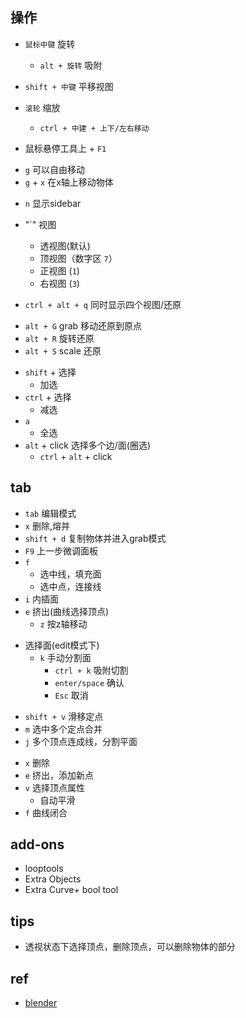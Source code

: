 
## 操作

+ `鼠标中键` 旋转
    + `alt + 旋转` 吸附

+ `shift + 中键` 平移视图

+ `滚轮`  缩放
    + `ctrl + 中建 + 上下/左右移动`

<!-- help -->
+ 鼠标悬停工具上 + `F1`

<!-- grab -->
<!-- 选中物体 -->
+ `g` 可以自由移动
+ `g` + `x` 在x轴上移动物体


<!-- layout -->
+ `n` 显示sidebar

+ "`" 视图
    + 透视图(默认)
    + 顶视图（数字区 `7`）
    + 正视图 (`1`)
    + 右视图 (`3`)

+ `ctrl + alt + q` 同时显示四个视图/还原

<!-- 还原 -->
+ `alt + G` grab 移动还原到原点
+ `alt + R` 旋转还原
+ `alt + S` scale 还原

<!-- 选择 -->
+ `shift` + 选择
    + 加选
+ `ctrl` + 选择
    + 减选
+ `a`
    + 全选
+ `alt` + click 选择多个边/面(圈选)
    + `ctrl` + `alt` + click



## tab



<!-- edit -->
<!-- 选择物体 -->
+ `tab` 编辑模式
+ `x` 删除,熔并
+ `shift + d` 复制物体并进入grab模式
+ `F9` 上一步微调面板
+ `f`
    + 选中线，填充面
    + 选中点，连接线
+ `i` 内插面
+ `e` 挤出(曲线选择顶点)
    + `z` 按z轴移动

<!-- 面操作 -->
+ 选择面(edit模式下)
    + `k` 手动分割面
        + `ctrl + k` 吸附切割
        + `enter/space` 确认
        + `Esc` 取消

<!-- 顶点 -->
<!-- 选中定点 -->
+ `shift + v` 滑移定点
+ `m` 选中多个定点合并 
+ `j` 多个顶点连成线，分割平面

<!-- 曲线 -->
<!-- 选择顶点 -->
+ `x` 删除
+ `e` 挤出，添加新点
+ `v` 选择顶点属性
    + 自动平滑
+ `f` 曲线闭合


## add-ons
+ looptools
+ Extra Objects
+ Extra Curve+ bool tool

## tips

+ 透视状态下选择顶点，删除顶点，可以删除物体的部分

## ref

+ [blender](https://docs.blender.org/manual/zh-hans/dev/modeling/modifiers/introduction.html)
